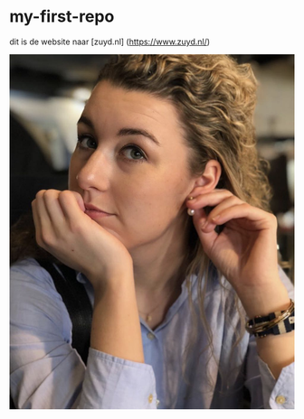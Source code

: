 # my-first-repo

dit is de website naar [zuyd.nl] (https://www.zuyd.nl/)


![foto piene](piene.jpg)
